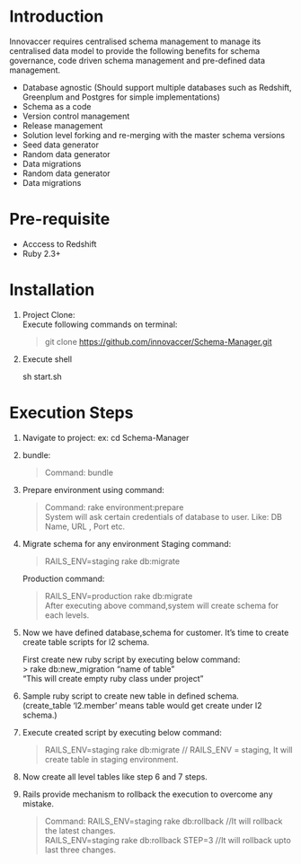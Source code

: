 # Introduction

Innovaccer requires centralised schema management to manage its centralised data model to provide the following benefits for schema governance, code driven schema management and pre-defined data management.

* Database agnostic (Should support multiple databases such as Redshift, Greenplum and Postgres for simple implementations)
* Schema as a code
* Version control management 
* Release management 
* Solution level forking and re-merging with the master schema versions 
* Seed data generator
* Random data generator 
* Data migrations
* Random data generator 
* Data migrations

# Pre-requisite 

- Acccess to Redshift 
- Ruby 2.3+ 

# Installation 
1. Project Clone:</br> 
   Execute following commands on terminal:</br>
   
    > git clone https://github.com/innovaccer/Schema-Manager.git

2. Execute shell 
   
   sh start.sh 

# Execution Steps

1. Navigate to project: ex: cd Schema-Manager

2. bundle: </br>
    > Command: bundle

3. Prepare environment using command:</br>
    > Command: rake environment:prepare   
      System will ask certain credentials of database to user. Like: DB Name, URL , Port etc.
4. Migrate schema for any environment
   Staging command: 
    > RAILS_ENV=staging rake db:migrate
   
   Production command:
    > RAILS_ENV=production rake db:migrate </br>
    After executing above command,system will create schema for each levels.
5. Now we have defined database,schema for customer. It’s time to create create table scripts for l2 schema. </br>
   
   First create new ruby script by executing below command:</br>
		> rake db:new_migration “name of table” </br>
		“This will create empty ruby class under project”
6.  Sample ruby script to create new table in defined schema.</br> 
   (create_table ‘l2.member’ means table would get create under l2 schema.)

7.  Execute created script by executing below command: </br>

  	> RAILS_ENV=staging rake db:migrate // RAILS_ENV = staging, It will create table in staging environment.

8.  Now create all level tables like step 6 and 7 steps.

9.  Rails provide mechanism to rollback the execution to overcome any mistake. </br>
    >	Command: RAILS_ENV=staging rake db:rollback  //It will rollback the latest changes. </br>
		       RAILS_ENV=staging rake db:rollback STEP=3 //It will rollback upto last three changes.

    
